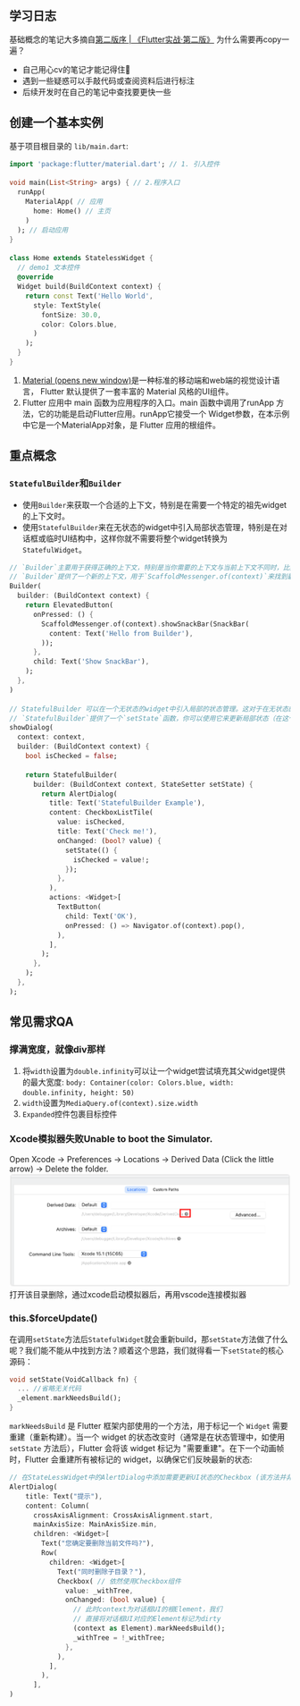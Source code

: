 ## 学习日志
基础概念的笔记大多摘自[第二版序 | 《Flutter实战·第二版》](https://book.flutterchina.club/)
为什么需要再copy一遍？
- 自己用心cv的笔记才能记得住🐶
- 遇到一些疑惑可以手敲代码或查阅资料后进行标注
- 后续开发时在自己的笔记中查找要更快一些

## 创建一个基本实例
基于项目根目录的 `lib/main.dart`:
```dart
import 'package:flutter/material.dart'; // 1. 引入控件

void main(List<String> args) { // 2.程序入口
  runApp(
    MaterialApp( // 应用
      home: Home() // 主页
    )
  ); // 启动应用
}

class Home extends StatelessWidget {
  // demo1 文本控件
  @override
  Widget build(BuildContext context) {
    return const Text('Hello World',
      style: TextStyle(
        fontSize: 30.0,
        color: Colors.blue,
      )
    );
  }
}
```
1. [Material (opens new window)](https://material.io/guidelines/)是一种标准的移动端和web端的视觉设计语言， Flutter 默认提供了一套丰富的 Material 风格的UI组件。
2. Flutter 应用中 main 函数为应用程序的入口。main 函数中调用了runApp 方法，它的功能是启动Flutter应用。runApp它接受一个 Widget参数，在本示例中它是一个MaterialApp对象，是 Flutter 应用的根组件。

## 重点概念
### `StatefulBuilder`和`Builder`
- 使用`Builder`来获取一个合适的上下文，特别是在需要一个特定的祖先widget的上下文时。
- 使用`StatefulBuilder`来在无状态的widget中引入局部状态管理，特别是在对话框或临时UI结构中，这样你就不需要将整个widget转换为`StatefulWidget`。
```dart
// `Builder`主要用于获得正确的上下文，特别是当你需要的上下文与当前上下文不同时，比如在`Scaffold`中使用`context`来显示`SnackBar`时
// `Builder`提供了一个新的上下文，用于`ScaffoldMessenger.of(context)`来找到最近的`Scaffold`祖先
Builder(
  builder: (BuildContext context) {
    return ElevatedButton(
      onPressed: () {
        ScaffoldMessenger.of(context).showSnackBar(SnackBar(
          content: Text('Hello from Builder'),
        ));
      },
      child: Text('Show SnackBar'),
    );
  },
)

// StatefulBuilder 可以在一个无状态的widget中引入局部的状态管理。这对于在无状态的对话框或底部表单中添加状态非常有用，而不必将整个widget转换为`StatefulWidget`。
// `StatefulBuilder`提供了一个`setState`函数，你可以使用它来更新局部状态（在这个例子中是复选框的选中状态），并且只重建包含在`StatefulBuilder`中的widget，而不是整个对话框
showDialog(
  context: context,
  builder: (BuildContext context) {
    bool isChecked = false;

    return StatefulBuilder(
      builder: (BuildContext context, StateSetter setState) {
        return AlertDialog(
          title: Text('StatefulBuilder Example'),
          content: CheckboxListTile(
            value: isChecked,
            title: Text('Check me!'),
            onChanged: (bool? value) {
              setState(() {
                isChecked = value!;
              });
            },
          ),
          actions: <Widget>[
            TextButton(
              child: Text('OK'),
              onPressed: () => Navigator.of(context).pop(),
            ),
          ],
        );
      },
    );
  },
);
```

## 常见需求QA
### 撑满宽度，就像div那样
1. 将`width`设置为`double.infinity`可以让一个widget尝试填充其父widget提供的最大宽度: `body: Container(color: Colors.blue, width: double.infinity, height: 50)`
2. `width`设置为`MediaQuery.of(context).size.width`
3. `Expanded`控件包裹目标控件
### Xcode模拟器失败Unable to boot the Simulator.
Open Xcode -> Preferences -> Locations -> Derived Data (Click the little arrow) -> Delete the folder.
![](../../static/docs/Pasted%20image%2020240219112345.png)
打开该目录删除，通过xcode启动模拟器后，再用vscode连接模拟器

### this.$forceUpdate()
在调用`setState`方法后`StatefulWidget`就会重新build，那`setState`方法做了什么呢？我们能不能从中找到方法？顺着这个思路，我们就得看一下`setState`的核心源码：
```dart
void setState(VoidCallback fn) {
  ... //省略无关代码
  _element.markNeedsBuild();
}
```
`markNeedsBuild` 是 Flutter 框架内部使用的一个方法，用于标记一个 `Widget` 需要重建（重新构建）。当一个 widget 的状态改变时（通常是在状态管理中，如使用 `setState` 方法后），Flutter 会将该 widget 标记为 "需要重建"。在下一个动画帧时，Flutter 会重建所有被标记的 widget，以确保它们反映最新的状态:
```dart
// 在StateLessWidget中的AlertDialog中添加需要更新UI状态的Checkbox (该方法并非最优，推荐使用StatefulBuilder)
AlertDialog(
	title: Text("提示"),
	content: Column(
	  crossAxisAlignment: CrossAxisAlignment.start,
	  mainAxisSize: MainAxisSize.min,
	  children: <Widget>[
		Text("您确定要删除当前文件吗?"),
		Row(
		  children: <Widget>[
			Text("同时删除子目录？"),
			Checkbox( // 依然使用Checkbox组件
			  value: _withTree,
			  onChanged: (bool value) {
				// 此时context为对话框UI的根Element，我们 
				// 直接将对话框UI对应的Element标记为dirty
				(context as Element).markNeedsBuild();
				_withTree = !_withTree;
			  },
			),
		  ],
		),
	  ],
)
```